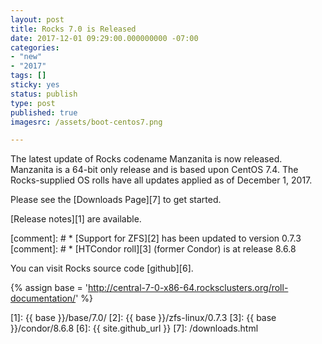 ```yaml
---
layout: post
title: Rocks 7.0 is Released
date: 2017-12-01 09:29:00.000000000 -07:00
categories: 
- "new"
- "2017"
tags: []
sticky: yes
status: publish
type: post
published: true
imagesrc: /assets/boot-centos7.png

---
```


The latest update of Rocks codename Manzanita is now released. Manzanita is
a 64-bit only release and is based upon CentOS 7.4.  The Rocks-supplied OS
rolls have all updates applied as of December 1, 2017.

Please see the [Downloads Page][7] to get started.

[Release notes][1] are available.

[comment]: # * [Support for ZFS][2] has been updated to version 0.7.3
[comment]: # * [HTCondor roll][3] (former Condor) is at release 8.6.8

You can visit Rocks source code [github][6].

{% assign base = 'http://central-7-0-x86-64.rocksclusters.org/roll-documentation/' %}

[1]: {{ base }}/base/7.0/
[2]: {{ base }}/zfs-linux/0.7.3
[3]: {{ base }}/condor/8.6.8
[6]: {{ site.github_url }}
[7]: /downloads.html
